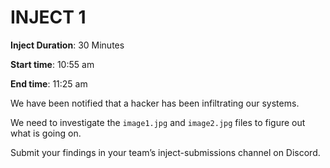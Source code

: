 # INJECT 1

**Inject Duration**: 30 Minutes 

**Start time**: 10:55 am 

**End time**: 11:25 am



We have been notified that a hacker has been infiltrating our systems. 

We need to investigate the `image1.jpg` and `image2.jpg` files to figure out what is going on.

Submit your findings in your team’s inject-submissions channel on Discord.
